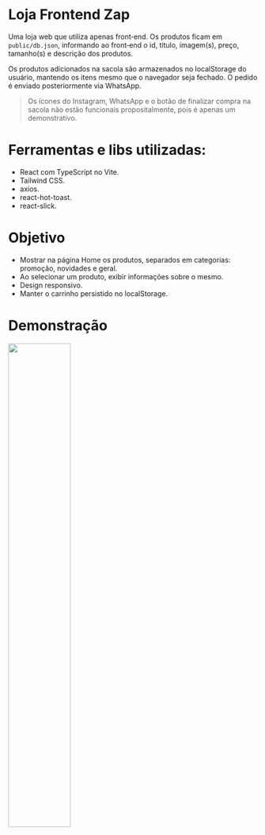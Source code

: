 # Loja Frontend Zap
Uma loja web que utiliza apenas front‑end. Os produtos ficam em `public/db.json`, informando ao front‑end o id, título, imagem(s), preço, tamanho(s) e descrição dos produtos.

Os produtos adicionados na sacola são armazenados no localStorage do usuário, mantendo os itens mesmo que o navegador seja fechado. O pedido é enviado posteriormente via WhatsApp.

> Os ícones do Instagram, WhatsApp e o botão de finalizar compra na sacola não estão funcionais propositalmente, pois é apenas um demonstrativo.

# Ferramentas e libs utilizadas:
- React com TypeScript no Vite.
- Tailwind CSS.
- axios.
- react-hot-toast.
- react-slick.

# Objetivo
- Mostrar na página Home os produtos, separados em categorias: promoção, novidades e geral.
- Ao selecionar um produto, exibir informações sobre o mesmo.
- Design responsivo.
- Manter o carrinho persistido no localStorage.

# Demonstração
<img src="demonstracao.gif" width="50%">
